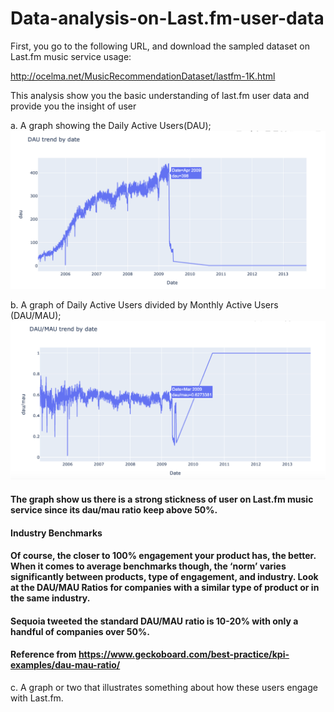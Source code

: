# Data-analysis-on-Last.fm-user-data

First, you go to the following URL, and download the sampled dataset on Last.fm music service usage:

http://ocelma.net/MusicRecommendationDataset/lastfm-1K.html

This analysis show you the basic understanding of last.fm user data and provide you the insight of user

a. A graph showing the Daily Active Users(DAU);
![image](https://github.com/jazzsun000/Data-analysis-on-Last.fm-user-data/blob/master/data%20visualization/DAU%20trend%20by%20date.png)


b. A graph of Daily Active Users divided by Monthly Active Users (DAU/MAU);
![DAU/MAU](https://github.com/jazzsun000/Data-analysis-on-Last.fm-user-data/blob/master/data%20visualization/DAU:MAU%20trend%20by%20date.png)

#### The graph show us there is a strong stickness of user on Last.fm music service since its dau/mau ratio keep above 50%.
#### Industry Benchmarks
#### Of course, the closer to 100% engagement your product has, the better. When it comes to average benchmarks though, the ‘norm’ varies significantly between  products, type of engagement, and industry. Look at the DAU/MAU Ratios for companies with a similar type of product or in the same industry.
#### Sequoia tweeted the standard DAU/MAU ratio is 10-20% with only a handful of companies over 50%.
#### Reference from https://www.geckoboard.com/best-practice/kpi-examples/dau-mau-ratio/
c. A graph or two that illustrates something about how these users engage with Last.fm.


